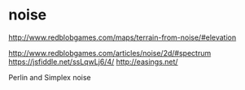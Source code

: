 # noise

http://www.redblobgames.com/maps/terrain-from-noise/#elevation

http://www.redblobgames.com/articles/noise/2d/#spectrum
https://jsfiddle.net/ssLqwLj6/4/
http://easings.net/

Perlin and Simplex noise
